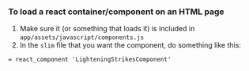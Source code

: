 ### To load a react container/component on an HTML page

1. Make sure it (or something that loads it) is included in `app/assets/javascript/components.js`
2. In the `slim` file that you want the component, do something like this:

```
= react_component 'LighteningStrikesComponent'
```

